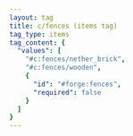 ```yaml
---
layout: tag
title: c/fences (items tag)
tag_type: items
tag_content: {
  "values": [
    "#c:fences/nether_brick",
    "#c:fences/wooden",
    {
      "id": "#forge:fences",
      "required": false
    }
  ]
}
---
```

